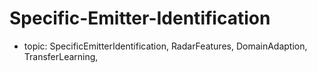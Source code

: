 # Specific-Emitter-Identification

 - topic: SpecificEmitterIdentification, RadarFeatures, DomainAdaption, TransferLearning, 
